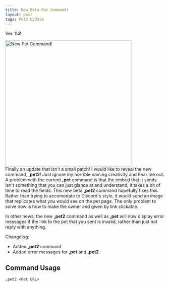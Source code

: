 ```yaml
---
title: New Beta Pet Command!
layout: post
tags: Pet2 Update
---
```

Ver. ***1.3***

<img src="{{ site.baseurl }}/images/posts/new_pet_command.png" width="400" alt="New Pet Command!"><br>
Finally an update that isn't a small patch! I would like to reveal the new command, **,pet2**! Just ignore my horrible naming creativity and hear me out. A problem with the current **,pet** command is that the embed that it sends isn't something that you can just glance at and understand, it takes a bit of time to read the fields. This new beta **,pet2** command hopefully fixes this. Rather than trying to accomodate to Discord's style, it would send an image that replicates what you would see on the pet page. The only problem to solve now is how to make the owner and given by link clickable...

In other news, the new **,pet2** command as well as **,pet** will now display error messages if the link to the pet that you sent is invalid, rather than just not reply with anything.

Changelog:
* Added **,pet2** command
* Added error messages for **,pet** and **,pet2**

## Command Usage
```
,pet2 <Pet URL>
```
